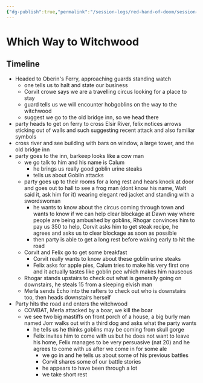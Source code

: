 ```yaml
---
{"dg-publish":true,"permalink":"/session-logs/red-hand-of-doom/session-9-2025-07-15/"}
---
```


# Which Way to Witchwood
## Timeline
- Headed to Oberin's Ferry, approaching guards standing watch
	- one tells us to halt and state our business
	- Corvit crowe says we are a travelling circus looking for a place to stay
	- guard tells us we will encounter hobgoblins on the way to the witchwood
	- suggest we go to the old bridge inn, so we head there
- party heads to get on ferry to cross Elsir River, felix notices arrows sticking out of walls and such suggesting recent attack and also familiar symbols
- cross river and see building with bars on window, a large tower, and the old bridge inn
- party goes to the inn, barkeep looks like a cow man
	- we go talk to him and his name is Calum
		- he brings us really good goblin urine steaks
		- tells us about Goblin attacks 
	- party goes up to their rooms for a long rest and hears knock at door and goes out to hall to see a frog man (dont know his name, Walt said it, ask him for it) wearing elegant red jacket and standing with a swordswoman
		- he wants to know about the circus coming through town and wants to know if we can help clear blockage at Dawn way where people are being ambushed by goblins, Rhogar convinces him to pay us 350 to help, Corvit asks him to get steak recipe, he agrees and asks us to clear blockage as soon as possible
		- then party is able to get a long rest before waking early to hit the road
	- Corvit and Felix go to get some breakfast
		- Corvit really wants to know about these goblin urine steaks
		- Felix asks for apple pies, Calum tries to make his very first one and it actually tastes like goblin pee which makes him nauseous
	- Rhogar stands upstairs to check out what is generally going on downstairs, he steals 15 from a sleeping elvish man
	- Merla sends Echo into the rafters to check out who is downstairs too, then heads downstairs herself
- Party hits the road and enters the witchwood
	- COMBAT, Merla attacked by a boar, we kill the boar
	- we see two big mastiffs on front porch of a house, a big burly man named Jorr walks out with a third dog and asks what the party wants
		- he tells us he thinks goblins may be coming from skull gorge
		- Felix invites him to come with us but he does not want to leave his home, Felix manages to be very persuasive (nat 20) and he agrees to come with us after we come in for some ale
			- we go in and he tells us about some of his previous battles
			- Corvit shares some of our battle stories
			- he appears to have been through a lot
			- we take short rest